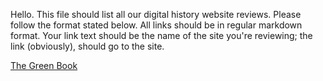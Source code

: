 Hello. This file should list all our digital history website reviews. Please follow the format stated below. All links should be in regular markdown format.
Your link text should be the name of the site you're reviewing; the link (obviously), should go to the site. 

[The Green Book](http://publicdomain.nypl.org/greenbook-map/)
